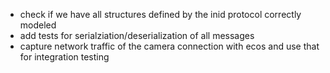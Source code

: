 - check if we have all structures defined by the inid protocol correctly modeled
- add tests for serialziation/deserialization of all messages
- capture network traffic of the camera connection with ecos and use that for integration testing